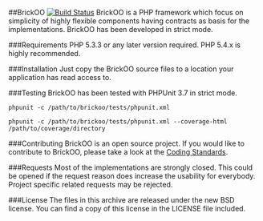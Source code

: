 
##BrickOO [![Build Status](https://secure.travis-ci.org/brickoo/brickoo.png?branch=master)](http://travis-ci.org/brickoo/brickoo)
BrickOO is a PHP framework which focus on simplicity of highly flexible components having contracts as basis for the implementations. BrickOO has been developed in strict mode.


###Requirements
PHP 5.3.3 or any later version required. PHP 5.4.x is highly recommended.


###Installation
Just copy the BrickOO source files to a location your application has read access to.


###Testing
BrickOO has been tested with PHPUnit 3.7 in strict mode.

`phpunit -c /path/to/brickoo/tests/phpunit.xml`

`phpunit -c /path/to/brickoo/tests/phpunit.xml --coverage-html  /path/to/coverage/directory`


###Contributing
BrickOO is an open source project. If you would like to contribute to BrickOO, please take a look at the 
[Coding Standards](http://brickoo.github.com/brickoo/coding-standards.html).


###Requests
Most of the implementations are strongly closed. This could be opened if the request reason does increase the usability for everybody. Project specific related requests may be rejected.


###License
The files in this archive are released under the new BSD license.
You can find a copy of this license in the LICENSE file included.
